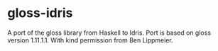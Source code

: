 # gloss-idris
A port of the gloss library from Haskell to Idris.
Port is based on gloss version 1.11.1.1.
With kind permission from Ben Lippmeier.